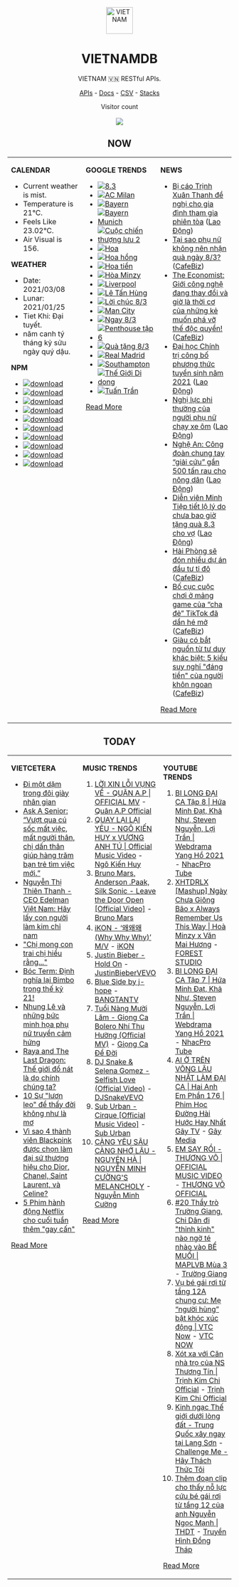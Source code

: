 <p align="center"><img src="https://raw.githubusercontent.com/vietnamdb/vietnamdb/master/images/profile/avatar.png" alt="VIETNAM" height="60"/></p>
<h1 align="center">VIETNAMDB</h1>
<p align="center">VIETNAM 🇻🇳 RESTful APIs.</p>
<p align="center">
  <a href="https://vietnamdb.herokuapp.com/api">APIs</a> -
  <a href="https://vietnamdb.herokuapp.com/docs">Docs</a> -
  <a href="https://github.com/vietnamdb/vietnamdb/tree/master/docs">CSV</a> -
  <a href="https://github.com/vietnamdb/vietnamdb/tree/master/docs/stacks">Stacks</a>
</p>
<p align="center"> 
  Visitor count<br><br>
  <img src="https://profile-counter.glitch.me/vietnamdb/count.svg" />
</p>


<h2 align="center">NOW</h2>

<table style="width:100%"><tbody style="width:100%"><tr><td valign="top" width="33%">

**CALENDAR**

- Current weather is mist.
- Temperature is 21°C.
- Feels Like 23.02°C.
- Air Visual is 156.

**WEATHER**

- Date: 2021/03/08
- Lunar: 2021/01/25
- Tiet Khi: Đại tuyết.
- năm canh tý tháng kỷ sửu ngày quý dậu.

**NPM**

- [![download](https://img.shields.io/npm/dm/giaohangnhanh.svg?style=flat-square&label=giaohangnhanh&color=red)](https://www.npmjs.com/package/giaohangnhanh)
- [![download](https://img.shields.io/npm/dm/onepay.svg?style=flat-square&label=onepay&color=red)](https://www.npmjs.com/package/onepay)
- [![download](https://img.shields.io/npm/dm/vietcetera.svg?style=flat-square&label=vietcetera&color=red)](https://www.npmjs.com/package/vietcetera)
- [![download](https://img.shields.io/npm/dm/vietnambanks.svg?style=flat-square&label=vietnambanks&color=red)](https://www.npmjs.com/package/vietnambanks)
- [![download](https://img.shields.io/npm/dm/vietnamgovernment.svg?style=flat-square&label=vietnamgovernment&color=red)](https://www.npmjs.com/package/vietnamgovernment)
- [![download](https://img.shields.io/npm/dm/vietnamnews.svg?style=flat-square&label=vietnamnews&color=red)](https://www.npmjs.com/package/vietnamnews)
- [![download](https://img.shields.io/npm/dm/vnapis.svg?style=flat-square&label=vnapis&color=red)](https://www.npmjs.com/package/vnapis)
- [![download](https://img.shields.io/npm/dm/vnpay.svg?style=flat-square&label=vnpay&color=red)](https://www.npmjs.com/package/vnpay)
- [![download](https://img.shields.io/npm/dm/vtcpay.svg?style=flat-square&label=vtcpay&color=red)](https://www.npmjs.com/package/vtcpay)
- [![download](https://img.shields.io/npm/dm/zalopay.svg?style=flat-square&label=zalopay&color=red)](https://www.npmjs.com/package/zalopay)

</td><td valign="top" width="33%">

**GOOGLE TRENDS**

- [![8.3](https://img.shields.io/static/v1?label=8.3&message=google&color=red&style=flat-square)](https://www.google.com/search?q=8.3)
- [![AC Milan](https://img.shields.io/static/v1?label=AC%20Milan&message=google&color=red&style=flat-square)](https://www.google.com/search?q=AC%20Milan)
- [![Bayern](https://img.shields.io/static/v1?label=Bayern&message=google&color=red&style=flat-square)](https://www.google.com/search?q=Bayern)
- [![Bayern Munich](https://img.shields.io/static/v1?label=Bayern%20Munich&message=google&color=red&style=flat-square)](https://www.google.com/search?q=Bayern%20Munich)
- [![Cuộc chiến thượng lưu 2](https://img.shields.io/static/v1?label=Cu%E1%BB%99c%20chi%E1%BA%BFn%20th%C6%B0%E1%BB%A3ng%20l%C6%B0u%202&message=google&color=red&style=flat-square)](https://www.google.com/search?q=Cu%E1%BB%99c%20chi%E1%BA%BFn%20th%C6%B0%E1%BB%A3ng%20l%C6%B0u%202)
- [![Hoa](https://img.shields.io/static/v1?label=Hoa&message=google&color=red&style=flat-square)](https://www.google.com/search?q=Hoa)
- [![Hoa hồng](https://img.shields.io/static/v1?label=Hoa%20h%E1%BB%93ng&message=google&color=red&style=flat-square)](https://www.google.com/search?q=Hoa%20h%E1%BB%93ng)
- [![Hoa tiền](https://img.shields.io/static/v1?label=Hoa%20ti%E1%BB%81n&message=google&color=red&style=flat-square)](https://www.google.com/search?q=Hoa%20ti%E1%BB%81n)
- [![Hòa Minzy](https://img.shields.io/static/v1?label=H%C3%B2a%20Minzy&message=google&color=red&style=flat-square)](https://www.google.com/search?q=H%C3%B2a%20Minzy)
- [![Liverpool](https://img.shields.io/static/v1?label=Liverpool&message=google&color=red&style=flat-square)](https://www.google.com/search?q=Liverpool)
- [![Lê Tấn Hùng](https://img.shields.io/static/v1?label=L%C3%AA%20T%E1%BA%A5n%20H%C3%B9ng&message=google&color=red&style=flat-square)](https://www.google.com/search?q=L%C3%AA%20T%E1%BA%A5n%20H%C3%B9ng)
- [![Lời chúc 8/3](https://img.shields.io/static/v1?label=L%E1%BB%9Di%20ch%C3%BAc%208/3&message=google&color=red&style=flat-square)](https://www.google.com/search?q=L%E1%BB%9Di%20ch%C3%BAc%208/3)
- [![Man City](https://img.shields.io/static/v1?label=Man%20City&message=google&color=red&style=flat-square)](https://www.google.com/search?q=Man%20City)
- [![Ngay 8/3](https://img.shields.io/static/v1?label=Ngay%208/3&message=google&color=red&style=flat-square)](https://www.google.com/search?q=Ngay%208/3)
- [![Penthouse tập 6](https://img.shields.io/static/v1?label=Penthouse%20t%E1%BA%ADp%206&message=google&color=red&style=flat-square)](https://www.google.com/search?q=Penthouse%20t%E1%BA%ADp%206)
- [![Quà tặng 8/3](https://img.shields.io/static/v1?label=Qu%C3%A0%20t%E1%BA%B7ng%208/3&message=google&color=red&style=flat-square)](https://www.google.com/search?q=Qu%C3%A0%20t%E1%BA%B7ng%208/3)
- [![Real Madrid](https://img.shields.io/static/v1?label=Real%20Madrid&message=google&color=red&style=flat-square)](https://www.google.com/search?q=Real%20Madrid)
- [![Southampton](https://img.shields.io/static/v1?label=Southampton&message=google&color=red&style=flat-square)](https://www.google.com/search?q=Southampton)
- [![Thế Giới Di dong](https://img.shields.io/static/v1?label=Th%E1%BA%BF%20Gi%E1%BB%9Bi%20Di%20dong&message=google&color=red&style=flat-square)](https://www.google.com/search?q=Th%E1%BA%BF%20Gi%E1%BB%9Bi%20Di%20dong)
- [![Tuấn Trần](https://img.shields.io/static/v1?label=Tu%E1%BA%A5n%20Tr%E1%BA%A7n&message=google&color=red&style=flat-square)](https://www.google.com/search?q=Tu%E1%BA%A5n%20Tr%E1%BA%A7n)

[Read More](https://trends.google.com/trends/?geo=VN)

</td><td valign="top" width="33%">

**NEWS**

- [Bị cáo Trịnh Xuân Thanh đề nghị cho gia đình tham gia phiên tòa](https://laodong.vn/phap-luat/bi-cao-trinh-xuan-thanh-de-nghi-cho-gia-dinh-tham-gia-phien-toa-886827.ldo) ([Lao Động](https://laodong.vn))
- [Tại sao phụ nữ không nên nhận quà ngày 8/3?](https://cafebiz.vn/tai-sao-phu-nu-khong-nen-nhan-qua-ngay-8-3-20210308102051394.chn) ([CafeBiz](https://cafebiz.vn))
- [The Economist: Giới công nghệ đang thay đổi và giờ là thời cơ của những kẻ muốn phá vỡ thế độc quyền!](https://cafebiz.vn/the-economist-gioi-cong-nghe-dang-thay-doi-va-gio-la-thoi-co-cua-nhung-ke-muon-pha-vo-the-doc-quyen-20210308102430793.chn) ([CafeBiz](https://cafebiz.vn))
- [Đại học Chính trị công bố phương thức tuyển sinh năm 2021](https://laodong.vn/giao-duc/dai-hoc-chinh-tri-cong-bo-phuong-thuc-tuyen-sinh-nam-2021-886826.ldo) ([Lao Động](https://laodong.vn))
- [Nghị lực phi thường của người phụ nữ chạy xe ôm](https://laodong.vn/ban-doc/nghi-luc-phi-thuong-cua-nguoi-phu-nu-chay-xe-om-886701.ldo) ([Lao Động](https://laodong.vn))
- [Nghệ An: Công đoàn chung tay “giải cứu” gần 500 tấn rau cho nông dân](https://laodong.vn/cong-doan/nghe-an-cong-doan-chung-tay-giai-cuu-gan-500-tan-rau-cho-nong-dan-886830.ldo) ([Lao Động](https://laodong.vn))
- [Diễn viên Minh Tiệp tiết lộ lý do chưa bao giờ tặng quà 8.3 cho vợ](https://laodong.vn/emagazine/dien-vien-minh-tiep-tiet-lo-ly-do-chua-bao-gio-tang-qua-83-cho-vo-886452.ldo) ([Lao Động](https://laodong.vn))
- [Hải Phòng sẽ đón nhiều dự án đầu tư tỉ đô](https://cafebiz.vn/hai-phong-se-don-nhieu-du-an-dau-tu-ti-do-20210308103223657.chn) ([CafeBiz](https://cafebiz.vn))
- [Bố cục cuộc chơi ở mảng game của “cha đẻ” TikTok đã dần hé mở](https://cafebiz.vn/bo-cuc-cuoc-choi-o-mang-game-cua-cha-de-tiktok-da-dan-he-mo-20210308085959936.chn) ([CafeBiz](https://cafebiz.vn))
- [Giàu có bắt nguồn từ tư duy khác biệt: 5 kiểu suy nghĩ "đáng tiền" của người khôn ngoan](https://cafebiz.vn/giau-co-bat-nguon-tu-tu-duy-khac-biet-5-kieu-suy-nghi-dang-tien-cua-nguoi-khon-ngoan-202103081028556.chn) ([CafeBiz](https://cafebiz.vn))

[Read More](docs/news/README.md)

</td></tr></tbody></table>

<h2 align="center">TODAY</h2>

<table style="width:100%"><tbody style="width:100%"><tr><td valign="top" width="33%">

**VIETCETERA**

- [Đi một dặm trong đôi giày nhân gian](https://vietcetera.com/vn/thau-hieu-va-thau-cam-khac-nhau-cho-nao)
- [Ask A Senior: “Vượt qua cú sốc mất việc, mất người thân, chị dấn thân giúp hàng trăm bạn trẻ tìm việc mới.” ](https://vietcetera.com/vn/ask-a-senior-vuot-qua-cu-soc-mat-viec-mat-nguoi-than-chi-dan-than-giup-hang-tram-ban-tre-tim-viec-moi)
- [Nguyễn Thị Thiên Thanh - CEO Edelman Việt Nam: Hãy lấy con người làm kim chỉ nam](https://vietcetera.com/vn/nguyen-thi-thien-thanh-ceo-edelman-hay-lay-con-nguoi-lam-kim-chi-nam)
- ["Chị mong con trai chị hiểu rằng..."](https://vietcetera.com/vn/chi-mong-con-trai-chi-hieu-rang)
- [Bóc Term: Định nghĩa lại Bimbo trong thế kỷ 21!](https://vietcetera.com/vn/boc-term-dinh-nghia-lai-bimbo-trong-the-ky-21)
- [Nhung Lê và những bức minh họa phụ nữ truyền cảm hứng](https://vietcetera.com/vn/nhung-le-va-nhung-buc-minh-hoa-phu-nu-truyen-cam-hung)
- [Raya and The Last Dragon: Thế giới đổ nát là do chính chúng ta?](https://vietcetera.com/vn/raya-and-the-last-dragon-the-gioi-do-nat-la-do-chinh-chung-ta)
- [10 Sự "lươn lẹo" để thấy đời không như là mơ](https://vietcetera.com/vn/10-kieu-luon-leo-de-thay-doi-khong-nhu-la-mo)
- [Vì sao 4 thành viên Blackpink được chọn làm đại sứ thương hiệu cho Dior, Chanel, Saint Laurent, và Celine? ](https://vietcetera.com/vn/cac-hang-thoi-trang-chon-ai-trong-blackpink-lam-dai-su-thuong-hieu)
- [5 Phim hành động Netflix cho cuối tuần thêm "gay cấn"](https://vietcetera.com/vn/5-phim-hanh-dong-netflix-cho-cuoi-tuan-them-gay-can)

[Read More](https://vietcetera.com/)

</td><td valign="top" width="33%">

**MUSIC TRENDS**

01. [LỜI XIN LỖI VỤNG VỀ - QUÂN A.P | OFFICIAL MV](https://www.youtube.com/watch?v=LhTwcqI71n0) - [Quân A.P Official](https://www.youtube.com/channel/UCXKnIgvBwPV6G-uT7gBXhcA)
02. [QUAY LẠI LẠI YÊU - NGÔ KIẾN HUY x VƯƠNG ANH TÚ | Official Music Video](https://www.youtube.com/watch?v=93WhpRfkkBk) - [Ngô Kiến Huy](https://www.youtube.com/channel/UCNN7Q7sx5lsivqDf22I7Itw)
03. [Bruno Mars, Anderson .Paak, Silk Sonic - Leave the Door Open [Official Video]](https://www.youtube.com/watch?v=adLGHcj_fmA) - [Bruno Mars](https://www.youtube.com/channel/UCoUM-UJ7rirJYP8CQ0EIaHA)
04. [iKON - ‘왜왜왜 (Why Why Why)’ M/V](https://www.youtube.com/watch?v=DslHQto2V7I) - [iKON](https://www.youtube.com/channel/UCWxCyZibDIWIrGIgP25mbfw)
05. [Justin Bieber - Hold On](https://www.youtube.com/watch?v=LWeiydKl0mU) - [JustinBieberVEVO](https://www.youtube.com/channel/UCHkj014U2CQ2Nv0UZeYpE_A)
06. [Blue Side by j-hope](https://www.youtube.com/watch?v=OZD_EU_hMUQ) - [BANGTANTV](https://www.youtube.com/channel/UCLkAepWjdylmXSltofFvsYQ)
07. [Tuổi Nàng Mười Lăm - Giọng Ca Bolero Nhí Thu Hường (Official MV)](https://www.youtube.com/watch?v=qodYHeNYvtk) - [Giọng Ca Để Đời](https://www.youtube.com/channel/UCwZ2ZaFfTusqV_MGMHUnEsg)
08. [DJ Snake & Selena Gomez - Selfish Love (Official Video)](https://www.youtube.com/watch?v=gQG_2O9Bu6c) - [DJSnakeVEVO](https://www.youtube.com/channel/UCGkSXL5saM8y3VvJD_PdMFQ)
09. [Sub Urban - Cirque [Official Music Video]](https://www.youtube.com/watch?v=6vNh-QW6Hlc) - [Sub Urban](https://www.youtube.com/channel/UCqAil6_A1dWHdFXzOwVLqlg)
10. [CÀNG YÊU SÂU CÀNG NHỚ LÂU - NGUYÊN HÀ | NGUYỄN MINH CƯỜNG'S MELANCHOLY](https://www.youtube.com/watch?v=P2ZORWGTCZc) - [Nguyễn Minh Cường](https://www.youtube.com/channel/UChi9IcbxMM0iYSMGQ1AIyhg)

[Read More](https://www.youtube.com/feed/trending?bp=4gIuCggvbS8wNHJsZhIiUExGZ3F1TG5MNTlhbW42X05FZFc5TGswZDdXZWVST0Q2VA%3D%3D)

</td><td valign="top" width="33%">

**YOUTUBE TRENDS**

01. [BI LONG ĐẠI CA Tập 8 | Hứa Minh Đạt, Khả Như, Steven Nguyễn, Lợi Trần | Webdrama Yang Hồ 2021](https://www.youtube.com/watch?v=UXa992qrMv0) - [NhacPro Tube](https://www.youtube.com/channel/UCBZjBKNMZoFih4ubdiIDWLw)
02. [XHTDRLX [Mashup] Ngày Chưa Giông Bão x Always Remember Us This Way | Hoà Minzy x Văn Mai Hương](https://www.youtube.com/watch?v=qiI4XNUoiyg) - [FOREST STUDIO](https://www.youtube.com/channel/UCTOWyiIkPEqyh_2O-ArJR5w)
03. [BI LONG ĐẠI CA Tập 7 | Hứa Minh Đạt, Khả Như, Steven Nguyễn, Lợi Trần | Webdrama Yang Hồ 2021](https://www.youtube.com/watch?v=t_93XyujFLg) - [NhacPro Tube](https://www.youtube.com/channel/UCBZjBKNMZoFih4ubdiIDWLw)
04. [AI Ở TRÊN VÕNG LÂU NHẤT LÀM ĐẠI CA | Hai Anh Em Phần 176 | Phim Học Đường Hài Hước Hay Nhất Gãy TV](https://www.youtube.com/watch?v=1jTlsqadb9M) - [Gãy Media](https://www.youtube.com/channel/UCTp_WPPxWCjdlXK9kqzxm0A)
05. [EM SAY RỒI - THƯƠNG VÕ | OFFICIAL MUSIC VIDEO](https://www.youtube.com/watch?v=h4k1OMjLrUQ) - [THƯƠNG VÕ OFFICIAL](https://www.youtube.com/channel/UCSCSop9yGxDHz0kuyCKwUhQ)
06. [#20 Thầy trò Trường Giang, Chi Dân đi "thỉnh kinh" nào ngờ té nhào vào BỂ MUỐI | MAPLVB Mùa 3](https://www.youtube.com/watch?v=vXSGsMHSXqA) - [Trường Giang](https://www.youtube.com/channel/UCpdBEsgVIcWbrwWuemjnxXg)
07. [Vụ bé gái rơi từ tầng 12A chung cư: Mẹ “người hùng” bật khóc xúc động | VTC Now](https://www.youtube.com/watch?v=LmwjBu-WBgQ) - [VTC NOW](https://www.youtube.com/channel/UCL9-pEHNBs3N4r2bMoXdLJA)
08. [Xót xa với Căn nhà trọ của NS Thương Tín | Trịnh Kim Chi Official](https://www.youtube.com/watch?v=f4tB1LJSgLw) - [Trịnh Kim Chi Official](https://www.youtube.com/channel/UCGEkSDuWgWwRZVZfi3gP1pw)
09. [Kinh ngạc Thế giới dưới lòng đất - Trung Quốc xây ngay tại Lạng Sơn](https://www.youtube.com/watch?v=mpuudi8AMIU) - [Challenge Me - Hãy Thách Thức Tôi](https://www.youtube.com/channel/UCkG3QIDOyl6HF7EYudJ3JJg)
10. [Thêm đoạn clip cho thấy nỗ lực cứu bé gái rơi từ tầng 12 của anh Nguyễn Ngọc Mạnh | THDT](https://www.youtube.com/watch?v=YPe9q--jnEY) - [Truyền Hình Đồng Tháp](https://www.youtube.com/channel/UCDIl_FogyBJAUI3QVyLet8w)

[Read More](https://www.youtube.com/feed/trending)

</td></tr></tbody></table>
